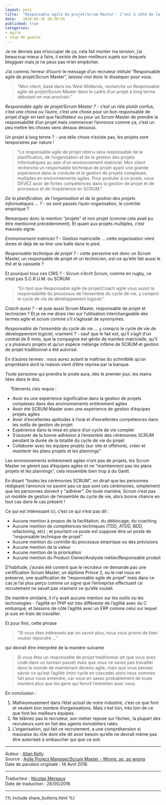 ```yaml
---
layout: post
title:  "Responsable agile de projet/Scrum Master - C’est à côté de la plaque, complètement à côté de la plaque"
date:   2016-05-26 10:30:55
published: true
categories: 
- agile
- coup de gueule
---
```


Je ne devrais pas m’occuper de ça, cela fait monter ma tension, j’ai beaucoup mieux à faire, il existe de bien meilleurs sujets sur lesquels blogguer mais je ne peux pas m’en empêcher.

J’ai commis l’erreur d’ouvrir le message d’un recruteur intitulé “Responsable agile de projet/Scrum Master”, laissez-moi donc le disséquer pour vous.

> “Mon client, basé dans les West Midlands, recherche un Responsable agile de projet/Scrum Master dans le cadre d’un projet à long terme débutant en mai prochain.”

_Responsable agile de projet/Scrum Master ?_ - c’est un rôle plutôt confus, c’est une chose ou l’autre, c’est une chose pour un bon responsable de projet d’agir en tant que facilitateur ou pour un Scrum Master de prendre la responsabilité d’un projet  mais commencer l’annonce comme ça, c’est un peu mettre les choses sens dessus dessous.

Un projet à long terme ? - une telle chose n’existe pas, les projets sont temporaires par nature !

> “Le responsable agile de projet retenu sera responsable de la planification, de l’organisation et de la gestion des projets informatiques au sein d’un environnement matriciel. Mon client recherche un responsable technique de projet ayant une grande expérience dans la conduite et la gestion de projets complexes, multiples en environnements agiles. Pour postuler à ce poste, vous DEVEZ avoir de fortes compétences dans la gestion de projet et de processus et de l’expérience en SCRUM.”

_De la planification, de l’organisation et de la gestion des projets informatiques … ?_ - où sont passés l’auto-organisation, le contrôle empirique ?

Remarquez donc la mention “projets” et non projet (comme cela avait pu être mentionné précédemment). Et quant aux projets multiples, c’est mauvais signe.

_Environnement matriciel ?_ - Gestion matricielle … cette organisation vient dores et déjà de se tirer une balle dans le pied.

_Responsable technique de projet ?_ - cette personne est donc un Scrum Master, un responsable de projet et un technicien, est-ce qu’elle fait aussi le thé et la vaisselle ?

Et pourquoi tous ces CRIS ? - Scrum s’écrit Scrum, comme en rugby, ce n’est pas S.C.R.U.M. ou SCRUM.

> “En tant que Responsable agile de projet/Coach agile vous aurez la responsabilité du processus de l’ensemble du cycle de vie, y compris le cycle de vie de développement logiciel.” 

_Coach aussi ?_ - et puis aussi Scrum Master, responsable de projet et technicien ? Et je ne me dirais rien sur l’utilisation interchangeable des termes agile et scrum comme s’il s’agissait de synonymes.

_Responsable de l’ensemble du cycle de vie …_ y compris le cycle de vie de développement logiciel, vraiment ? - sauf que le fait est, qu’il s’agit d’un contrat de 6 mois, que la compagnie est gérée de manière matricielle, qu’il y a plusieurs projets et qu’un espèce mélange infâme de SCRUM et gestion de projet traditionnel a été autorisé.

En d’autres termes : vous aurez autant la maîtrise du schmilblik qu’un propriétaire dont la maison vient d’être reprise par la banque.

Toute personne qui prendra le poste aura, dès le premier jour, les mains liées dans le dos.

&nbsp; &nbsp; “Eléments clés requis : 

* Avoir eu une expérience significative dans la gestion de projets complexes dans des environnements entièrement agiles
* Avoir été SCRUM Master avec une expérience de gestion d’équipes projets agiles
* Avoir d’excellentes aptitudes à l’oral et d’excellentes compétences dans les outils de gestion de projet
* Expérience dans la mise en place d’un cycle de vie complet
* S’assurer de la bonne adhésion à l’ensemble des cérémonies SCRUM pendant la durée de la totalité du cycle de vie du projet
* Collaborer avec les équipes projets (sur site et offshore), créer et maintenir les plans projets et les plannings”
 
Les environnements entièrement agiles n’ont pas de projets, les Scrum Master ne gèrent pas d’équipes agiles et ne “maintiennent pas les plans projets et les plannings”, cela ressemble bien trop à du Gantt.

En disant “toutes les cérémonies SCRUM”, on dirait que les personnes rédigeant l’annonce ne savent pas ce que sont ces cérémonies, simplement que les personnes doivent y “adhérer”. De toute manière, Scrum n’est pas un modèle de gestion de l’ensemble du cycle de vie, alors bonne chance en tout cas dans le cas présent !

Ce qui est intéressant ici, c’est ce qui n’est pas dit :

* Aucune mention à propos de la facilitation, du déblocage, du coaching
* Aucune mention de compétences techniques (TDD, ATDD, BDD, refactoring, etc) ; et pourtant ce poste est supposé être un poste de “responsable technique de projet”
* Aucune mention du contrôle du processus empirique ou des prévisions
* Aucune mention de la valeur
* Aucune mention de la priorisation
* Aucune mention du Product Owner/Analyste métier/Responsable produit 

D’habitude, j’aurais été content que le recruteur ne demande pas une certification Scrum Master, un diplôme Prince 2, ou le ciel nous en préserve, une qualification de “responsable agile de projet” mais dans ce cas je l’ai plus perçu comme un signe que l’entreprise effectuant ce recrutement ne savait pas vraiment ce qu’elle voulait.

De manière similaire, il n’y avait aucune mention sur les outils ou les technologies - l’agilité en PHP est très différente de l’agilité avec du C embarqué, et laissons de côté l’agilité avec un ERP comme celui sur lequel je suis en train de travailler.

Et pour finir, cette phrase

> “Si vous êtes intéressés par en savoir plus, nous vous prions de bien vouloir répondre …”

qui devrait être interprété de la manière suivante

> Si vous êtes un responsable de projet traditionnel (et que vous avez codé dans un lointain passé) mais que vous ne savez pas travailler dans le monde de maintenant devenu agile, mais que vous pensez savoir ce qu’est l’agilité (mini cycle en cascade) alors nous sommes fait pour nous entendre, car vous en savez probablement de toute manière plus que les gens qui feront l’entretien avec vous.

En conclusion :

1. Malheureusement dans l’état actuel de notre industrie, c’est ce que font et veulent bon nombre d’organisations. Mais c’est loin, très loin de ce que font les meilleurs équipes.
2. Ne blâmez pas le recruteur, son métier repose sur l’échec, la plupart des recruteurs sont en fait des agents immobiliers ratés.
3. L’organisation, qui fait ce recrutement, a une compréhension si mauvaise du rôle dont elle dit avoir besoin qu’elle ne devrait même pas être autoriséé à embaucher qui que ce soit.

---  
Auteur : [Allan Kelly](http://www.agileforall.com/author/richard/)  
Source : [Agile Project Manager/Scrum Master - Wrong, so, so wrong](http://allankelly.blogspot.fr/2016/04/agile-project-managerscrum-master-wrong.html)  
Date de parution originale : 14 Avril 2016  

---
Traducteur : [Nicolas Mereaux](http://www.les-traducteurs-agiles.org/traducteurs/)  
Date de traduction : 26/05/2016  

---

{% include share_buttons.html %}
